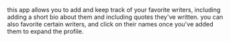this app allows you to add and keep track of your favorite writers, including adding a short bio about them and including quotes they've written. 
you can also favorite certain writers, and click on their names once you've added them to expand the profile.
